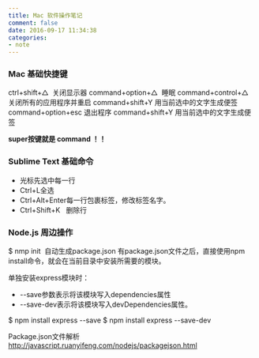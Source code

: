 ```yaml
---
title: Mac 软件操作笔记
comment: false
date: 2016-09-17 11:34:38
categories:
- note
---
```


### Mac 基础快捷键
ctrl+shift+△  关闭显示器
command+option+△  睡眠
command+control+△ 关闭所有的应用程序并重启
command+shift+Y 用当前选中的文字生成便签
command+option+esc 退出程序
command+shift+Y 用当前选中的文字生成便签

**super按键就是 command ！！**

### Sublime Text 基础命令

* 光标先选中每一行
* Ctrl+L全选
* Ctrl+Alt+Enter每一行包裹标签，修改标签名字。
* Ctrl+Shift+K   删除行

### Node.js 周边操作
$ nmp init  自动生成package.json
有package.json文件之后，直接使用npm install命令，就会在当前目录中安装所需要的模块。

单独安装express模块时：
* -\-save参数表示将该模块写入dependencies属性
* -\-save-dev表示将该模块写入devDependencies属性。

$ npm install express -\-save
$ npm install express -\-save-dev

Package.json文件解析 http://javascript.ruanyifeng.com/nodejs/packagejson.html

